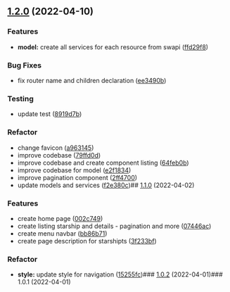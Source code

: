 

## [1.2.0](https://github.com/xRdev38/swapi-wiki/compare/1.1.0...1.2.0) (2022-04-10)


### Features

* **model:** create all services for each resource from swapi ([ffd29f8](https://github.com/xRdev38/swapi-wiki/commit/ffd29f85db25b2a8cda436fe2a759d1f23dfdb18))


### Bug Fixes

* fix router name and children declaration ([ee3490b](https://github.com/xRdev38/swapi-wiki/commit/ee3490bcd039c65ccc19317db45f1bf2690526d4))


### Testing

* update test ([8919d7b](https://github.com/xRdev38/swapi-wiki/commit/8919d7bf4b36b50d1c7db8bf22ab7bd14bdf4f44))


### Refactor

* change favicon ([a963145](https://github.com/xRdev38/swapi-wiki/commit/a963145dce6eac0b34511c67d789b471fdf947b3))
* improve codebase ([79ffd0d](https://github.com/xRdev38/swapi-wiki/commit/79ffd0de2f1c6458bb2a4660ddd8079b4afdaac5))
* improve codebase and create component listing ([64feb0b](https://github.com/xRdev38/swapi-wiki/commit/64feb0b8a7507d09f55b2a3d0f82a34d6369eebf))
* improve codebase for model ([e2f1834](https://github.com/xRdev38/swapi-wiki/commit/e2f18341a8cb79f73949084545dda2d65d3f1e33))
* improve pagination component ([2ff4700](https://github.com/xRdev38/swapi-wiki/commit/2ff470041dfc8cd0ec3110f06655e916a4e94018))
* update models and services ([f2e380c](https://github.com/xRdev38/swapi-wiki/commit/f2e380c94aa588f8ab2cd762c13da2cba79597c3))## [1.1.0](https://github.com/xRdev38/swapi-wiki/compare/1.0.2...1.1.0) (2022-04-02)


### Features

* create home page ([002c749](https://github.com/xRdev38/swapi-wiki/commit/002c749339f14460cfce290c2724c53e09386f0a))
* create listing starship and details - pagination and more ([07446ac](https://github.com/xRdev38/swapi-wiki/commit/07446ac0af480e862750caf9f9ab3253f9ddb949))
* create menu navbar ([bb86b71](https://github.com/xRdev38/swapi-wiki/commit/bb86b71b874d48410eec9130274b143d499e5deb))
* create page description for starshipts ([3f233bf](https://github.com/xRdev38/swapi-wiki/commit/3f233bfe8fe6a64d67181c47754f32cd860f76b6))


### Refactor

* **style:** update style for navigation ([15255fc](https://github.com/xRdev38/swapi-wiki/commit/15255fcbd39853a379f8aa5098682b22473cdb0b))### [1.0.2](https://github.com/xRdev38/swapi-wiki/compare/1.0.1...1.0.2) (2022-04-01)### 1.0.1 (2022-04-01)